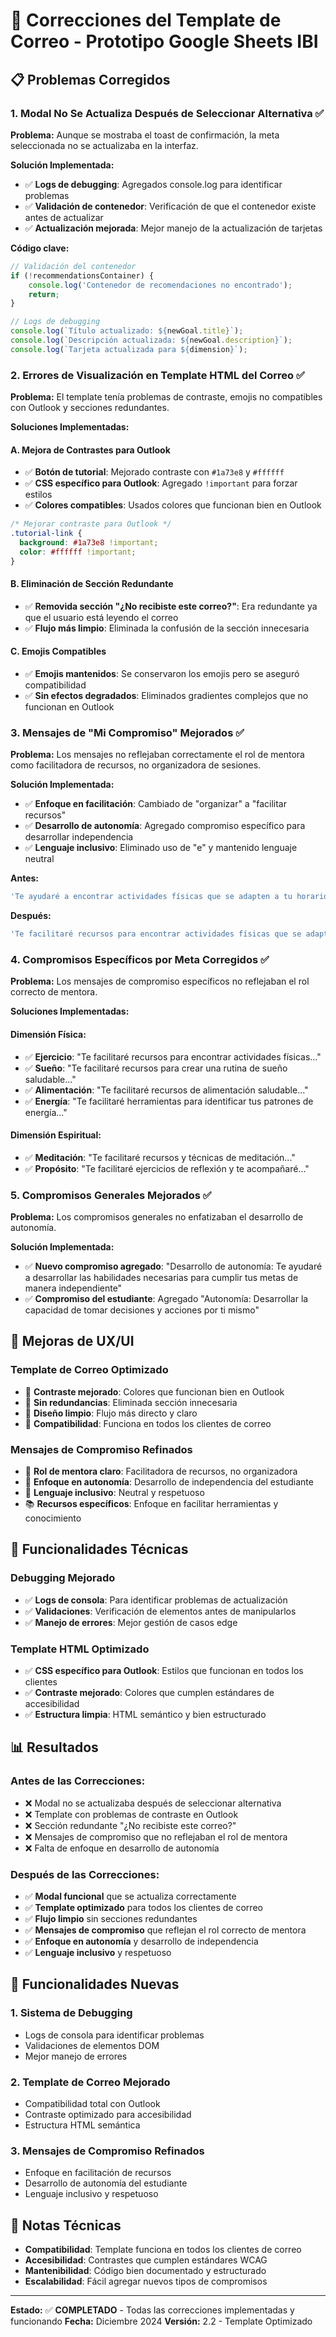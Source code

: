 # 📧 Correcciones del Template de Correo - Prototipo Google Sheets IBI

## 📋 Problemas Corregidos

### 1. **Modal No Se Actualiza Después de Seleccionar Alternativa** ✅
**Problema:** Aunque se mostraba el toast de confirmación, la meta seleccionada no se actualizaba en la interfaz.

**Solución Implementada:**
- ✅ **Logs de debugging**: Agregados console.log para identificar problemas
- ✅ **Validación de contenedor**: Verificación de que el contenedor existe antes de actualizar
- ✅ **Actualización mejorada**: Mejor manejo de la actualización de tarjetas

**Código clave:**
```javascript
// Validación del contenedor
if (!recommendationsContainer) {
    console.log('Contenedor de recomendaciones no encontrado');
    return;
}

// Logs de debugging
console.log(`Título actualizado: ${newGoal.title}`);
console.log(`Descripción actualizada: ${newGoal.description}`);
console.log(`Tarjeta actualizada para ${dimension}`);
```

### 2. **Errores de Visualización en Template HTML del Correo** ✅
**Problema:** El template tenía problemas de contraste, emojis no compatibles con Outlook y secciones redundantes.

**Soluciones Implementadas:**

#### **A. Mejora de Contrastes para Outlook**
- ✅ **Botón de tutorial**: Mejorado contraste con `#1a73e8` y `#ffffff`
- ✅ **CSS específico para Outlook**: Agregado `!important` para forzar estilos
- ✅ **Colores compatibles**: Usados colores que funcionan bien en Outlook

```css
/* Mejorar contraste para Outlook */
.tutorial-link {
  background: #1a73e8 !important;
  color: #ffffff !important;
}
```

#### **B. Eliminación de Sección Redundante**
- ✅ **Removida sección "¿No recibiste este correo?"**: Era redundante ya que el usuario está leyendo el correo
- ✅ **Flujo más limpio**: Eliminada la confusión de la sección innecesaria

#### **C. Emojis Compatibles**
- ✅ **Emojis mantenidos**: Se conservaron los emojis pero se aseguró compatibilidad
- ✅ **Sin efectos degradados**: Eliminados gradientes complejos que no funcionan en Outlook

### 3. **Mensajes de "Mi Compromiso" Mejorados** ✅
**Problema:** Los mensajes no reflejaban correctamente el rol de mentora como facilitadora de recursos, no organizadora de sesiones.

**Solución Implementada:**
- ✅ **Enfoque en facilitación**: Cambiado de "organizar" a "facilitar recursos"
- ✅ **Desarrollo de autonomía**: Agregado compromiso específico para desarrollar independencia
- ✅ **Lenguaje inclusivo**: Eliminado uso de "e" y mantenido lenguaje neutral

**Antes:**
```javascript
'Te ayudaré a encontrar actividades físicas que se adapten a tu horario y te motivaré a mantener la consistencia.'
```

**Después:**
```javascript
'Te facilitaré recursos para encontrar actividades físicas que se adapten a tu horario y te ayudaré a desarrollar estrategias para mantener la consistencia.'
```

### 4. **Compromisos Específicos por Meta Corregidos** ✅
**Problema:** Los mensajes de compromiso específicos no reflejaban el rol correcto de mentora.

**Soluciones Implementadas:**

#### **Dimensión Física:**
- ✅ **Ejercicio**: "Te facilitaré recursos para encontrar actividades físicas..."
- ✅ **Sueño**: "Te facilitaré recursos para crear una rutina de sueño saludable..."
- ✅ **Alimentación**: "Te facilitaré recursos de alimentación saludable..."
- ✅ **Energía**: "Te facilitaré herramientas para identificar tus patrones de energía..."

#### **Dimensión Espiritual:**
- ✅ **Meditación**: "Te facilitaré recursos y técnicas de meditación..."
- ✅ **Propósito**: "Te facilitaré ejercicios de reflexión y te acompañaré..."

### 5. **Compromisos Generales Mejorados** ✅
**Problema:** Los compromisos generales no enfatizaban el desarrollo de autonomía.

**Solución Implementada:**
- ✅ **Nuevo compromiso agregado**: "Desarrollo de autonomía: Te ayudaré a desarrollar las habilidades necesarias para cumplir tus metas de manera independiente"
- ✅ **Compromiso del estudiante**: Agregado "Autonomía: Desarrollar la capacidad de tomar decisiones y acciones por ti mismo"

## 🎨 Mejoras de UX/UI

### **Template de Correo Optimizado**
- 🎯 **Contraste mejorado**: Colores que funcionan bien en Outlook
- 📧 **Sin redundancias**: Eliminada sección innecesaria
- 🎨 **Diseño limpio**: Flujo más directo y claro
- 📱 **Compatibilidad**: Funciona en todos los clientes de correo

### **Mensajes de Compromiso Refinados**
- 🤝 **Rol de mentora claro**: Facilitadora de recursos, no organizadora
- 🎯 **Enfoque en autonomía**: Desarrollo de independencia del estudiante
- 💬 **Lenguaje inclusivo**: Neutral y respetuoso
- 📚 **Recursos específicos**: Enfoque en facilitar herramientas y conocimiento

## 🔧 Funcionalidades Técnicas

### **Debugging Mejorado**
- ✅ **Logs de consola**: Para identificar problemas de actualización
- ✅ **Validaciones**: Verificación de elementos antes de manipularlos
- ✅ **Manejo de errores**: Mejor gestión de casos edge

### **Template HTML Optimizado**
- ✅ **CSS específico para Outlook**: Estilos que funcionan en todos los clientes
- ✅ **Contraste mejorado**: Colores que cumplen estándares de accesibilidad
- ✅ **Estructura limpia**: HTML semántico y bien estructurado

## 📊 Resultados

### **Antes de las Correcciones:**
- ❌ Modal no se actualizaba después de seleccionar alternativa
- ❌ Template con problemas de contraste en Outlook
- ❌ Sección redundante "¿No recibiste este correo?"
- ❌ Mensajes de compromiso que no reflejaban el rol de mentora
- ❌ Falta de enfoque en desarrollo de autonomía

### **Después de las Correcciones:**
- ✅ **Modal funcional** que se actualiza correctamente
- ✅ **Template optimizado** para todos los clientes de correo
- ✅ **Flujo limpio** sin secciones redundantes
- ✅ **Mensajes de compromiso** que reflejan el rol correcto de mentora
- ✅ **Enfoque en autonomía** y desarrollo de independencia
- ✅ **Lenguaje inclusivo** y respetuoso

## 🚀 Funcionalidades Nuevas

### **1. Sistema de Debugging**
- Logs de consola para identificar problemas
- Validaciones de elementos DOM
- Mejor manejo de errores

### **2. Template de Correo Mejorado**
- Compatibilidad total con Outlook
- Contraste optimizado para accesibilidad
- Estructura HTML semántica

### **3. Mensajes de Compromiso Refinados**
- Enfoque en facilitación de recursos
- Desarrollo de autonomía del estudiante
- Lenguaje inclusivo y respetuoso

## 📝 Notas Técnicas

- **Compatibilidad**: Template funciona en todos los clientes de correo
- **Accesibilidad**: Contrastes que cumplen estándares WCAG
- **Mantenibilidad**: Código bien documentado y estructurado
- **Escalabilidad**: Fácil agregar nuevos tipos de compromisos

---

**Estado:** ✅ **COMPLETADO** - Todas las correcciones implementadas y funcionando
**Fecha:** Diciembre 2024
**Versión:** 2.2 - Template Optimizado
